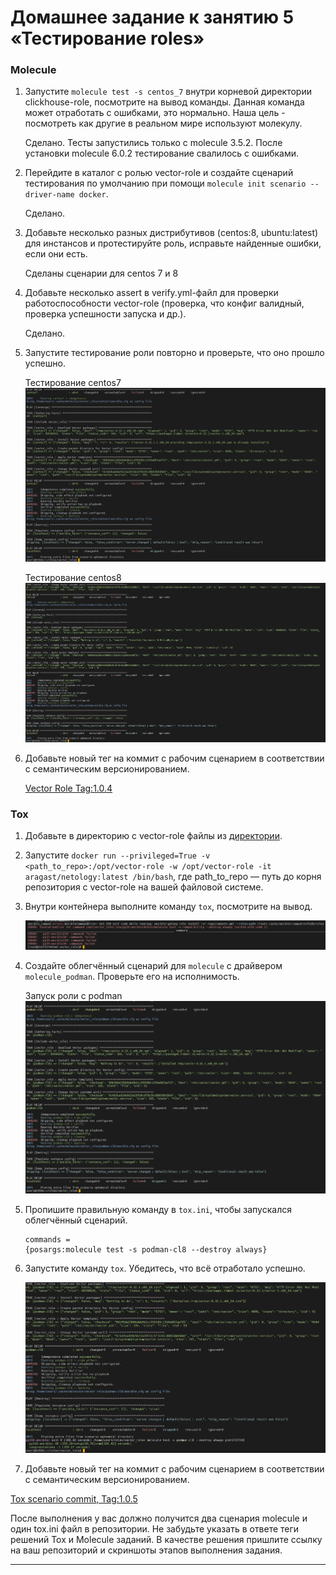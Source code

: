 # Домашнее задание к занятию 5 «Тестирование roles»

### Molecule

1. Запустите  `molecule test -s centos_7` внутри корневой директории clickhouse-role, посмотрите на вывод команды. Данная команда может отработать с ошибками, это нормально. Наша цель - посмотреть как другие в реальном мире используют молекулу.

	Сделано. Тесты запустились только с molecule 3.5.2. После установки molecule 6.0.2 тестирование свалилось с ошибками.

2. Перейдите в каталог с ролью vector-role и создайте сценарий тестирования по умолчанию при помощи `molecule init scenario --driver-name docker`.

	Сделано.

3. Добавьте несколько разных дистрибутивов (centos:8, ubuntu:latest) для инстансов и протестируйте роль, исправьте найденные ошибки, если они есть.

	Сделаны сценарии для centos 7 и 8

4. Добавьте несколько assert в verify.yml-файл для  проверки работоспособности vector-role (проверка, что конфиг валидный, проверка успешности запуска и др.). 

	Сделано.

5. Запустите тестирование роли повторно и проверьте, что оно прошло успешно.

	Тестирование centos7 ![screenshot](./img/test-centos7.PNG)
	
	Тестирование centos8 ![screenshot](./img/test-centos8.PNG)
	

5. Добавьте новый тег на коммит с рабочим сценарием в соответствии с семантическим версионированием.

	[Vector Role Tag:1.0.4](https://github.com/sda1891/vector_role/tree/1.0.4)


### Tox

1. Добавьте в директорию с vector-role файлы из [директории](./example).
2. Запустите `docker run --privileged=True -v <path_to_repo>:/opt/vector-role -w /opt/vector-role -it aragast/netology:latest /bin/bash`, где path_to_repo — путь до корня репозитория с vector-role на вашей файловой системе.
3. Внутри контейнера выполните команду `tox`, посмотрите на вывод.

	![tox-fail](./img/docker-tox-fail.PNG)

5. Создайте облегчённый сценарий для `molecule` с драйвером `molecule_podman`. Проверьте его на исполнимость.

	Запуск роли с podman ![screenshot](./img/test-podman-centos8.PNG)

6. Пропишите правильную команду в `tox.ini`, чтобы запускался облегчённый сценарий.

	```
	commands =
    {posargs:molecule test -s podman-cl8 --destroy always}
	```

8. Запустите команду `tox`. Убедитесь, что всё отработало успешно.

	![tox-well-done](./img/tox-podman-cl8.PNG)

9. Добавьте новый тег на коммит с рабочим сценарием в соответствии с семантическим версионированием.

  [Tox scenario commit, Tag:1.0.5](https://github.com/sda1891/vector_role/tree/1.0.5)

После выполнения у вас должно получится два сценария molecule и один tox.ini файл в репозитории. Не забудьте указать в ответе теги решений Tox и Molecule заданий. В качестве решения пришлите ссылку на  ваш репозиторий и скриншоты этапов выполнения задания. 


---

